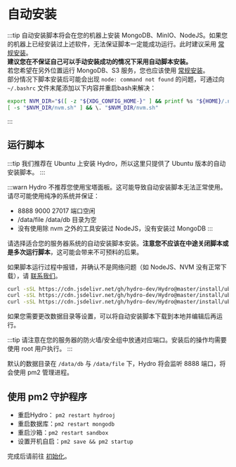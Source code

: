 # 自动安装

:::tip
自动安装脚本将会在您的机器上安装 MongoDB、MinIO、NodeJS。如果您的机器上已经安装过上述软件，无法保证脚本一定能成功运行。此时建议采用 [常规安装](/install/common.html)。  
**建议您在不保证自己可以手动安装成功的情况下采用自动脚本安装。**  
若您希望在另外位置运行 MongoDB、S3 服务，您也应该使用 [常规安装](/install/common.html)。  
部分情况下脚本安装后可能会出现 `node: command not found` 的问题，可通过向 `~/.bashrc` 文件末尾添加以下内容并重启bash来解决：
```sh
export NVM_DIR="$([ -z "${XDG_CONFIG_HOME-}" ] && printf %s "${HOME}/.nvm" || printf %s "${XDG_CONFIG_HOME}/nvm")"
[ -s "$NVM_DIR/nvm.sh" ] && \. "$NVM_DIR/nvm.sh"
```
:::

## 运行脚本

:::tip
我们推荐在 Ubuntu 上安装 Hydro，所以这里只提供了 Ubuntu 版本的自动安装脚本。
:::

:::warn
Hydro 不推荐您使用宝塔面板。这可能导致自动安装脚本无法正常使用。请尽可能使用纯净的系统并保证：
- 8888 9000 27017 端口空闲  
- /data/file /data/db 目录为空
- 没有使用除 nvm 之外的工具安装过 NodeJS，没有安装过 MongoDB
:::

请选择适合您的服务器系统的自动安装脚本安装。**注意您不应该在中途关闭脚本或是多次运行脚本**，这可能会带来不可预料的后果。

如果脚本运行过程中报错，并确认不是网络问题（如 NodeJS、NVM 没有正常下载），请 [联系我们](/#%E8%81%94%E7%B3%BB%E6%88%91%E4%BB%AC)。

```sh
curl -sSL https://cdn.jsdelivr.net/gh/hydro-dev/Hydro@master/install/ubuntu-1604.sh | sudo bash # ubuntu 16.04
curl -sSL https://cdn.jsdelivr.net/gh/hydro-dev/Hydro@master/install/ubuntu-1804.sh | sudo bash # ubuntu 18.04
curl -sSL https://cdn.jsdelivr.net/gh/hydro-dev/Hydro@master/install/ubuntu-2004.sh | sudo bash # ubuntu 20.04
```

如果您需要更改数据目录等设置，可以将自动安装脚本下载到本地并编辑后再运行。

:::tip
请注意在您的服务器的防火墙/安全组中放通对应端口。安装后的操作均需要使用 root 用户执行。
:::

默认的数据目录在 `/data/db` 与 `/data/file` 下，Hydro 将会监听 8888 端口，将会使用 pm2 管理进程。

## 使用 pm2 守护程序

- 重启Hydro： `pm2 restart hydrooj`
- 重启数据库：`pm2 restart mongodb`
- 重启沙箱：`pm2 restart sandbox`
- 设置开机自启：`pm2 save && pm2 startup`

完成后请前往 [初始化](/install/init.html)。